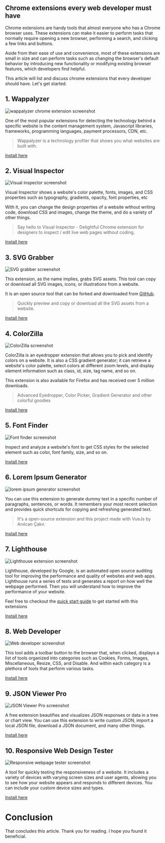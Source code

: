 ## Chrome extensions every web developer must have

Chrome extensions are handy tools that almost everyone who has a Chrome browser uses. These extensions can make it easier to perform tasks that normally require opening a new browser, performing a search, and clicking a few links and buttons.

Aside from their ease of use and convenience, most of these extensions are small in size and can perform tasks such as changing the browser's default behavior by introducing new functionality or modifying existing browser features, which developers find helpful.

This article will list and discuss chrome extensions that every developer should have. Let's get started.

## 1. Wappalyzer

![wappalyzer chrome extension screenshot](https://lh3.googleusercontent.com/TE5cGjbTbj_mqLFn1_IljQ8NkX8lZZNDJApijpuoug4FMd8g5EsoWjW8ZUcHnlclzo1KknI21_KUmckFNHUE3JCO0w=w640-h400-e365-rj-sc0x00ffffff)

One of the most popular extensions for detecting the technology behind a specific website is the content management system, Javascript libraries, frameworks, programming languages, payment processors, CDN, etc.

> Wappalyzer is a technology profiler that shows you what websites are built with.

[Install here](https://chrome.google.com/webstore/detail/wappalyzer-technology-pro/gppongmhjkpfnbhagpmjfkannfbllamg?gclid=Cj0KCQjwl92XBhC7ARIsAHLl9akU5zkjlBln0UOMXfef3Goxrgmy7xB55i09Z9FL8dXIo84H8MiyLF4aAj8yEALw_wcB)

## 2. Visual Inspector

![Visual inspector screenshot](https://lh3.googleusercontent.com/5ctTX5icGOHvE1xXGPBjhTMc9wLW_QuhKOgz9zN2Gn97RMCQzOcSe3HkrK9SqHTG6bfFJCKD3DyPj4HUleh8zmPvbg=w640-h400-e365-rj-sc0x00ffffff)

Visual Inspector shows a website's color palette, fonts, images, and CSS properties such as typography, gradients, opacity, font properties, etc

With it, you can change the design properties of a website without writing code, download CSS and images, change the theme, and do a variety of other things.

> Say hello to Visual Inspector - Delightful Chrome extension for designers to inspect / edit live web pages without coding.


[Install here](https://chrome.google.com/webstore/detail/visual-inspector/efaejpgmekdkcngpbghnpcmbpbngoclc)

## 3. SVG Grabber

![SVG grabber screenshot](https://lh3.googleusercontent.com/n_S0jXwIMs-P6T40VjlPh1cmMgYuMQbyBuqAd383TfB7XwYfOOI4MxiilxfSaBDL3Guga6fU5EX2jeMhbDNABtWHpg=w640-h400-e365-rj-sc0x00ffffff)

This extension, as the name implies, grabs SVG assets. This tool can copy or download all SVG images, icons, or illustrations from a website.

It is an open source tool that can be forked and downloaded from [GitHub](https://github.com/ngti/svg-grabber).

> Quickly preview and copy or download all the SVG assets from a website.


[Install here](https://chrome.google.com/webstore/detail/svg-grabber-get-all-the-s/ndakggdliegnegeclmfgodmgemdokdmg)


## 4. ColorZilla

![ColorZilla screenshot](https://lh3.googleusercontent.com/i_LD86JuaG2ipWrBiNcjtUFLfMzuFpEsEjBCG0aNnl2imoQAMmhdEDT70hQHfjpISngZA7u860pEJZrBPcX259UO=w640-h400-e365-rj-sc0x00ffffff)

ColorZilla is an eyedropper extension that allows you to pick and identify colors on a website. It is also a CSS gradient generator; it can retrieve a website's color palette, select colors at different zoom levels, and display element information such as class, id, size, tag name, and so on.

This extension is also available for Firefox and has received over 5 million downloads.

> Advanced Eyedropper, Color Picker, Gradient Generator and other colorful goodies


[Install here](https://chrome.google.com/webstore/detail/colorzilla/bhlhnicpbhignbdhedgjhgdocnmhomnp)

## 5. Font Finder

![Font finder screenshot](https://lh3.googleusercontent.com/XMxuqXHEuAx7IhTUfjOUjaRmFjzdOm1AFqluaX6b40XNLl1ofxqKjNpHorxcKWwHUaiR2YhNOzxcjphwj0AuihSPGw=w640-h400-e365-rj-sc0x00ffffff)

Inspect and analyze a website's font to get CSS styles for the selected element such as color, font family, size, and so on.

[Install here](https://chrome.google.com/webstore/detail/font-finder/bhiichidigehdgphoambhjbekalahgha)

## 6. Lorem Ipsum Generator

![lorem ipsum generator screenshot](https://lh3.googleusercontent.com/owZQAViLvldS4umzvvVbb9016wXgMgaXfJlptTXuUHyXalwfzQf1PI1GaUefH_lz_Xx4ViQZSAsUma53LXSXMQp18g=w640-h400-e365-rj-sc0x00ffffff)

You can use this extension to generate dummy text in a specific number of paragraphs, sentences, or words. It remembers your most recent selection and provides quick shortcuts for copying and refreshing generated text.

> It's a open-source extension and this project made with VueJs by Anılcan Çakır.


[Install here](https://chrome.google.com/webstore/detail/lorem-ipsum-generator/leokkkfhnahnlmfkelibfigimkoinkfm)


## 7. Lighthouse

![Lighthouse extension screenshot](https://lh3.googleusercontent.com/F7ikgmKQrmoyHN4Xdmf7AoXI-tLGPyhRuymX8cZp9Xu-CoSxpyAmXQgKCToiuOFQOF9omSuIzBRz0ZHX0N4XsCXf4A=w640-h400-e365-rj-sc0x00ffffff)

Lighthouse, developed by Google, is an automated open source auditing tool for improving the performance and quality of websites and web apps. Lighthouse runs a series of tests and generates a report on how well the webpage performed. Then you will understand how to improve the performance of your website.

Feel free to checkout the [quick start guide](https://developers.google.com/web/tools/lighthouse) to get started with this extensions

[Install here](https://chrome.google.com/webstore/detail/lighthouse/blipmdconlkpinefehnmjammfjpmpbjk)


## 8. Web Developer

![Web developer screenshot](https://lh3.googleusercontent.com/R-5Ljok-0LheK8d5fMW8akkrKk78zXZ1itUSpyd133LtptO1cQGdwuPB2Xm7d3zORUGjESb8u8FzYFPKvTnL1-Qo=w640-h400-e365-rj-sc0x00ffffff)

This tool adds a toolbar button to the browser that, when clicked, displays a list of tools organized into categories such as Cookies, Forms, Images, Miscellaneous, Resize, CSS, and Disable. And within each category is a plethora of tools that perform various tasks.

[Install here](https://chrome.google.com/webstore/detail/web-developer/bfbameneiokkgbdmiekhjnmfkcnldhhm)


## 9. JSON Viewer Pro

![JSON Viewer Pro screenshot](https://lh3.googleusercontent.com/gWjQ7NG2CsKlflCX53nXmpm0VzkPdhYZNX5c6j52yRuJjOc7lxYSl9DtLvIGvtxr2_ylnPtEsiyYbHKfebYBaqhQ=w640-h400-e365-rj-sc0x00ffffff)

A free extension beautifies and visualizes JSON responses or data in a tree or chart view. You can use this extension to write custom JSON, import a local JSON file, download a JSON document, and many other things.

[Install here](https://chrome.google.com/webstore/detail/json-viewer-pro/eifflpmocdbdmepbjaopkkhbfmdgijcc)


## 10. Responsive Web Design Tester

![Responsive webpage tester screenshot](https://lh3.googleusercontent.com/lVhgW4071_Ol-p26bhUtg1_AaqeRicQ_PD-VoSz6eQD5hF7aGkxWWP7BuD2Cbn2RErzYu9cBUR-zkjTJ2FihIE-e=w640-h400-e365-rj-sc0x00ffffff)

A tool for quickly testing the responsiveness of a website. It includes a variety of devices with varying screen sizes and user agents, allowing you to see how your website appears and responds to different devices. You can include your custom device sizes and types.

[Install here](https://chrome.google.com/webstore/detail/responsive-web-design-tes/enhcpefphhaiikpobimgcakinhabgiib)


# Conclusion

That concludes this article. Thank you for reading. I hope you found it beneficial.
